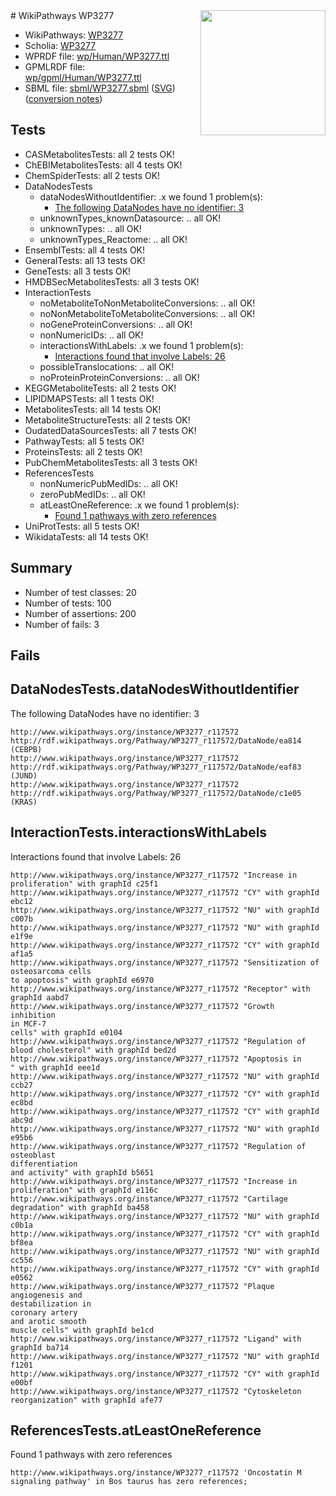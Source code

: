 <img style="float: right; width: 200px" src="../logo.png" />
# WikiPathways WP3277

* WikiPathways: [WP3277](https://identifiers.org/wikipathways:WP3277)
* Scholia: [WP3277](https://scholia.toolforge.org/wikipathways/WP3277)
* WPRDF file: [wp/Human/WP3277.ttl](../wp/Human/WP3277.ttl)
* GPMLRDF file: [wp/gpml/Human/WP3277.ttl](../wp/gpml/Human/WP3277.ttl)
* SBML file: [sbml/WP3277.sbml](../sbml/WP3277.sbml) ([SVG](../sbml/WP3277.svg)) ([conversion notes](../sbml/WP3277.txt))

## Tests
* CASMetabolitesTests: all 2 tests OK!
* ChEBIMetabolitesTests: all 4 tests OK!
* ChemSpiderTests: all 2 tests OK!
* DataNodesTests
    * dataNodesWithoutIdentifier: .x we found 1 problem(s):
        * [The following DataNodes have no identifier: 3](#d2d32fa2)
    * unknownTypes_knownDatasource: .. all OK!
    * unknownTypes: .. all OK!
    * unknownTypes_Reactome: .. all OK!
* EnsemblTests: all 4 tests OK!
* GeneralTests: all 13 tests OK!
* GeneTests: all 3 tests OK!
* HMDBSecMetabolitesTests: all 3 tests OK!
* InteractionTests
    * noMetaboliteToNonMetaboliteConversions: .. all OK!
    * noNonMetaboliteToMetaboliteConversions: .. all OK!
    * noGeneProteinConversions: .. all OK!
    * nonNumericIDs: .. all OK!
    * interactionsWithLabels: .x we found 1 problem(s):
        * [Interactions found that involve Labels: 26](#fe97a8dd)
    * possibleTranslocations: .. all OK!
    * noProteinProteinConversions: .. all OK!
* KEGGMetaboliteTests: all 2 tests OK!
* LIPIDMAPSTests: all 1 tests OK!
* MetabolitesTests: all 14 tests OK!
* MetaboliteStructureTests: all 2 tests OK!
* OudatedDataSourcesTests: all 7 tests OK!
* PathwayTests: all 5 tests OK!
* ProteinsTests: all 2 tests OK!
* PubChemMetabolitesTests: all 3 tests OK!
* ReferencesTests
    * nonNumericPubMedIDs: .. all OK!
    * zeroPubMedIDs: .. all OK!
    * atLeastOneReference: .x we found 1 problem(s):
        * [Found 1 pathways with zero references](#35eb778e)
* UniProtTests: all 5 tests OK!
* WikidataTests: all 14 tests OK!


## Summary

* Number of test classes: 20
* Number of tests: 100
* Number of assertions: 200
* Number of fails: 3

## Fails

<a name="d2d32fa2" />

## DataNodesTests.dataNodesWithoutIdentifier

The following DataNodes have no identifier: 3
```
http://www.wikipathways.org/instance/WP3277_r117572 http://rdf.wikipathways.org/Pathway/WP3277_r117572/DataNode/ea814 (CEBPB)
http://www.wikipathways.org/instance/WP3277_r117572 http://rdf.wikipathways.org/Pathway/WP3277_r117572/DataNode/eaf83 (JUND)
http://www.wikipathways.org/instance/WP3277_r117572 http://rdf.wikipathways.org/Pathway/WP3277_r117572/DataNode/c1e05 (KRAS)
```

<a name="fe97a8dd" />

## InteractionTests.interactionsWithLabels

Interactions found that involve Labels: 26
```
http://www.wikipathways.org/instance/WP3277_r117572 "Increase in 
proliferation" with graphId c25f1
http://www.wikipathways.org/instance/WP3277_r117572 "CY" with graphId ebc12
http://www.wikipathways.org/instance/WP3277_r117572 "NU" with graphId c007b
http://www.wikipathways.org/instance/WP3277_r117572 "NU" with graphId e1f9e
http://www.wikipathways.org/instance/WP3277_r117572 "CY" with graphId af1a5
http://www.wikipathways.org/instance/WP3277_r117572 "Sensitization of 
osteosarcoma cells
to apoptosis" with graphId e6970
http://www.wikipathways.org/instance/WP3277_r117572 "Receptor" with graphId aabd7
http://www.wikipathways.org/instance/WP3277_r117572 "Growth
inhibition
in MCF-7
cells" with graphId e0104
http://www.wikipathways.org/instance/WP3277_r117572 "Regulation of
blood cholesterol" with graphId bed2d
http://www.wikipathways.org/instance/WP3277_r117572 "Apoptosis in 
" with graphId eee1d
http://www.wikipathways.org/instance/WP3277_r117572 "NU" with graphId ccb27
http://www.wikipathways.org/instance/WP3277_r117572 "CY" with graphId ec8bd
http://www.wikipathways.org/instance/WP3277_r117572 "CY" with graphId abc9d
http://www.wikipathways.org/instance/WP3277_r117572 "NU" with graphId e95b6
http://www.wikipathways.org/instance/WP3277_r117572 "Regulation of 
osteoblast
differentiation
and activity" with graphId b5651
http://www.wikipathways.org/instance/WP3277_r117572 "Increase in 
proliferation" with graphId e116c
http://www.wikipathways.org/instance/WP3277_r117572 "Cartilage
degradation" with graphId ba458
http://www.wikipathways.org/instance/WP3277_r117572 "NU" with graphId c0b1a
http://www.wikipathways.org/instance/WP3277_r117572 "CY" with graphId bf8ea
http://www.wikipathways.org/instance/WP3277_r117572 "NU" with graphId cc556
http://www.wikipathways.org/instance/WP3277_r117572 "CY" with graphId e0562
http://www.wikipathways.org/instance/WP3277_r117572 "Plaque
angiogenesis and 
destabilization in
coronary artery
and arotic smooth
muscle cells" with graphId be1cd
http://www.wikipathways.org/instance/WP3277_r117572 "Ligand" with graphId ba714
http://www.wikipathways.org/instance/WP3277_r117572 "NU" with graphId f1201
http://www.wikipathways.org/instance/WP3277_r117572 "CY" with graphId e00bf
http://www.wikipathways.org/instance/WP3277_r117572 "Cytoskeleton
reorganization" with graphId afe77
```

<a name="35eb778e" />

## ReferencesTests.atLeastOneReference

Found 1 pathways with zero references
```
http://www.wikipathways.org/instance/WP3277_r117572 'Oncostatin M signaling pathway' in Bos taurus has zero references; 
```

